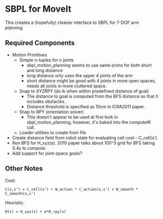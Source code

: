 # SBPL for MoveIt

This creates a (hopefully) cleaner interface to SBPL for 7-DOF arm planning.

## Required Components
 * Motion Primitives
   * Simple n-tuples for n joints
     * sbpl_motion_planning seems to use same prims for both short and long distance
     * long distance only uses the upper 4 joints of the arm
     * short distance might be good with 4 joints in more open spaces, needs all joints in more cluttered space.
   * Snap to XYZRPY (do ik when within predefined distance of goal)
     * The distance to goal is computed from the BFS distance so that it includes obstacles.
     * Distance threshold is specified as 10cm in ICRA2011 paper.
   * Snap to RPY (orientation solver)
     * This doesn't appear to be used at first look in sbpl_motion_planning, however,
       it's baked into the computeIK call.
   * Loader utilities to create from file
 * Create distance field from robot state for evaluating cell cost - C_cell(s')
 * Run BFS for H_xyz(s). 2010 paper talks about 100^3 grid for BFS taking 0.4s to compute.
 * Add support for joint-space goals?

## Other Notes

Cost:

    C(s,s') = C_cell(s') + W_action * C_action(s,s') + W_smooth * C_smooth(s,s')

Heuristic:

    H(s) = H_xyz(s) + w*H_rpy(s)

